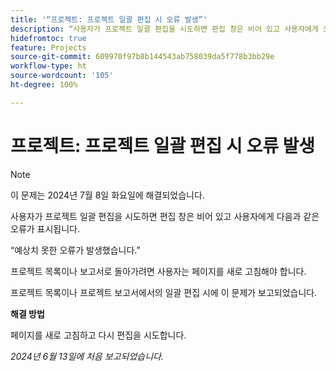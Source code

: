 ```yaml
---
title: '“프로젝트: 프로젝트 일괄 편집 시 오류 발생”'
description: “사용자가 프로젝트 일괄 편집을 시도하면 편집 창은 비어 있고 사용자에게 오류가 표시됩니다.”
hidefromtoc: true
feature: Projects
source-git-commit: 609970f97b8b144543ab758039da5f778b3bb29e
workflow-type: ht
source-wordcount: '105'
ht-degree: 100%

---
```



# 프로젝트: 프로젝트 일괄 편집 시 오류 발생

>[!NOTE]
>
>이 문제는 2024년 7월 8일 화요일에 해결되었습니다.

사용자가 프로젝트 일괄 편집을 시도하면 편집 창은 비어 있고 사용자에게 다음과 같은 오류가 표시됩니다.

“예상치 못한 오류가 발생했습니다.”

프로젝트 목록이나 보고서로 돌아가려면 사용자는 페이지를 새로 고침해야 합니다.

프로젝트 목록이나 프로젝트 보고서에서의 일괄 편집 시에 이 문제가 보고되었습니다.

**해결 방법**

페이지를 새로 고침하고 다시 편집을 시도합니다.

_2024년 6월 13일에 처음 보고되었습니다._
